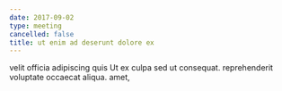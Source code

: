 ```yaml
---
date: 2017-09-02
type: meeting
cancelled: false
title: ut enim ad deserunt dolore ex
---
```

velit officia adipiscing quis Ut ex culpa sed ut consequat. reprehenderit voluptate occaecat aliqua. amet,